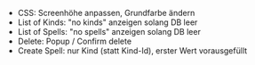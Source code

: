 - CSS: Screenhöhe anpassen, Grundfarbe ändern
- List of Kinds: "no kinds" anzeigen solang DB leer
- List of Spells: "no spells" anzeigen solang DB leer
- Delete: Popup / Confirm delete
- Create Spell: nur Kind (statt Kind-Id), erster Wert vorausgefüllt
